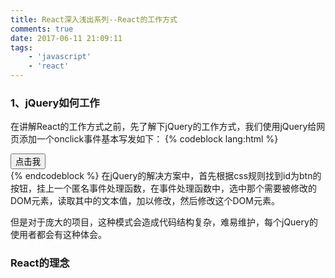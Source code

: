 ```yaml
---
title: React深入浅出系列--React的工作方式
comments: true
date: 2017-06-11 21:09:11
tags: 
    - 'javascript'
    - 'react'
---
```


### 1、jQuery如何工作

在讲解React的工作方式之前，先了解下jQuery的工作方式，我们使用jQuery给网页添加一个onclick事件基本写发如下：
{% codeblock lang:html %}
<div>
  <button type="btn" id="btn">点击我</button>
</div> 
<script>
  $(function(){
    $("#btn").click(fucntion(){
      // do some things
    })
  })
</script>
{% endcodeblock %}
在jQuery的解决方案中，首先根据css规则找到id为btn的按钮，挂上一个匿名事件处理函数，在事件处理函数中，选中那个需要被修改的DOM元素，读取其中的文本值，加以修改，然后修改这个DOM元素。

但是对于庞大的项目，这种模式会造成代码结构复杂，难易维护，每个jQuery的使用者都会有这种体会。

<!-- more -->

### React的理念